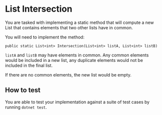 # List Intersection

You are tasked with implementing a static method that will
compute a new List that contains elements that two other lists have in common.

You will need to implement the method:

```
public static List<int> Intersection(List<int> listA, List<int> listB)
```

`listA` and `listB` may have elements in common. Any common elements
would be included in a new list, any duplicate elements would not be
included in the final list.

If there are no common elements, the new list would be empty.


## How to test

You are able to test your implementation against a suite of test
cases by running `dotnet test`.
